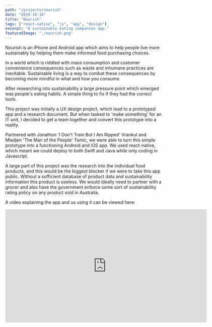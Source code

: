 ```yaml
---
path: "/projects/nourish"
date: "2019-10-18"
title: "Nourish"
tags: ["react-native", "js", "app", "design"]
excerpt: "A sustainable eating companion app."
featuredImage: "./nourish.png"
---
```


Nourish is an iPhone and Android app which aims to help people live more sustainably by helping them make informed food purchasing choices.

In a world which is riddled with mass consumption and customer convenience consequences such as waste and inhumane practices are inevitable.
Sustainable living is a way to combat these consequences by becoming more mindful in what and how you consume.

After researching into sustainability a large pressure point which emerged was people's eating habits.
A simple thing to fix if they had the correct tools.

This project was initially a UX design project, which lead to a prototyped app and a research document. But when tasked to 'make something' for
an IT unit, I decided to get a team together and convert this prototype into a reality.

Partnered with Jonathon 'I Don't Train But I Am Ripped' Vrankul and Mladjen 'The Man of the People' Tomic, we were able to turn this simple prototype
into a functioning Android and iOS app. We used react-native, which meant we could deploy to both Swift and Java while only coding in Javascript.

A large part of this project was the research into the individual food products, and this would be the biggest blocker if we were to take this app public.
Without a sufficient database of product data and sustainability information this product is useless. We would ideally need to partner with a grocer and
also have the government enforce some sort of sustainability rating policy on any product sold in Australia.

A video explaining the app and us using it can be viewed here:

<iframe title="vimeo-player" src="https://player.vimeo.com/video/371316968" width="640" height="360" frameborder="0" allowfullscreen></iframe>
